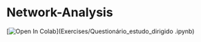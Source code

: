 # Network-Analysis

[<img src="https://colab.research.google.com/assets/colab-badge.svg" alt="Open In Colab" />](Exercises/Questionário_estudo_dirigido .ipynb)
